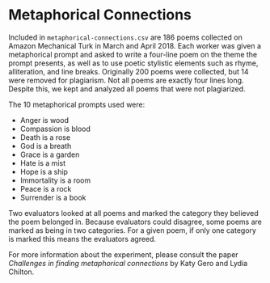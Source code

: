 # Metaphorical Connections

Included in `metaphorical-connections.csv` are 186 poems collected on Amazon Mechanical Turk in March and April 2018. Each worker was given a metaphorical prompt and asked to write a four-line poem on the theme the prompt presents, as well as to use poetic stylistic elements such as rhyme, alliteration, and line breaks. Originally 200 poems were collected, but 14 were removed for plagiarism. Not all poems are exactly four lines long. Despite this, we kept and analyzed all poems that were not plagiarized.

The 10 metaphorical prompts used were:

* Anger is wood
* Compassion is blood
* Death is a rose
* God is a breath
* Grace is a garden
* Hate is a mist
* Hope is a ship
* Immortality is a room
* Peace is a rock
* Surrender is a book

Two evaluators looked at all poems and marked the category they believed the poem belonged in. Because evaluators could disagree, some poems are marked as being in two categories. For a given poem, if only one category is marked this means the evaluators agreed.

For more information about the experiment, please consult the paper *Challenges in finding metaphorical connections* by Katy Gero and Lydia Chilton. 

